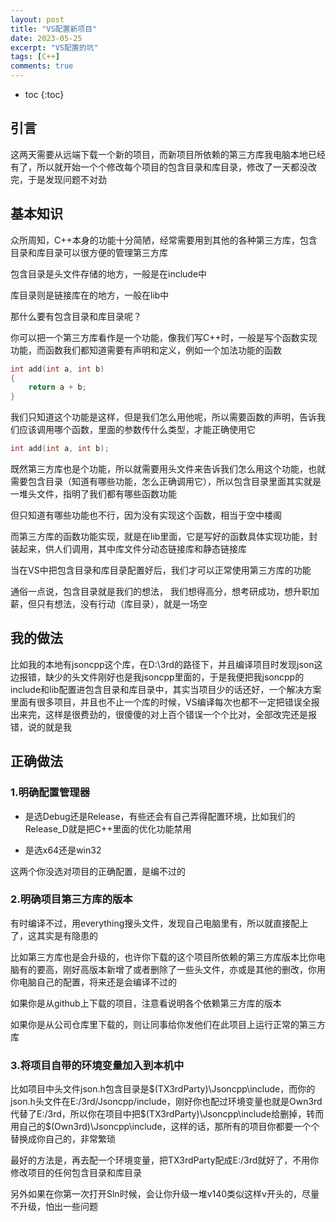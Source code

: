 ```yaml
---
layout: post
title: "VS配置新项目"
date: 2023-05-25
excerpt: "VS配置的坑"
tags: [C++]
comments: true
---
```


* toc
{:toc}

## 引言

这两天需要从远端下载一个新的项目，而新项目所依赖的第三方库我电脑本地已经有了，所以就开始一个个修改每个项目的包含目录和库目录，修改了一天都没改完，于是发现问题不对劲

## 基本知识

众所周知，C++本身的功能十分简陋，经常需要用到其他的各种第三方库，包含目录和库目录可以很方便的管理第三方库

包含目录是头文件存储的地方，一般是在include中

库目录则是链接库在的地方，一般在lib中

那什么要有包含目录和库目录呢？

你可以把一个第三方库看作是一个功能，像我们写C++时，一般是写个函数实现功能，而函数我们都知道需要有声明和定义，例如一个加法功能的函数

```c++
int add(int a, int b)
{
    return a + b;
}
```

我们只知道这个功能是这样，但是我们怎么用他呢，所以需要函数的声明，告诉我们应该调用哪个函数，里面的参数传什么类型，才能正确使用它

```c++
int add(int a, int b);
```

既然第三方库也是个功能，所以就需要用头文件来告诉我们怎么用这个功能，也就需要包含目录（知道有哪些功能，怎么正确调用它），所以包含目录里面其实就是一堆头文件，指明了我们都有哪些函数功能

但只知道有哪些功能也不行，因为没有实现这个函数，相当于空中楼阁

而第三方库的函数功能实现，就是在lib里面，它是写好的函数具体实现功能，封装起来，供人们调用，其中库文件分动态链接库和静态链接库

当在VS中把包含目录和库目录配置好后，我们才可以正常使用第三方库的功能

通俗一点说，包含目录就是我们的想法， 我们想得高分，想考研成功，想升职加薪，但只有想法，没有行动（库目录），就是一场空

## 我的做法

比如我的本地有jsoncpp这个库，在D:\3rd的路径下，并且编译项目时发现json这边报错，缺少的头文件刚好也是我jsoncpp里面的，于是我便把我jsoncpp的include和lib配置进包含目录和库目录中，其实当项目少的话还好，一个解决方案里面有很多项目，并且也不止一个库的时候，VS编译每次也都不一定把错误全报出来完，这样是很费劲的，很傻傻的对上百个错误一个个比对，全部改完还是报错，说的就是我

## 正确做法

### 1.明确配置管理器

- 是选Debug还是Release，有些还会有自己弄得配置环境，比如我们的Release_D就是把C++里面的优化功能禁用

- 是选x64还是win32

这两个你没选对项目的正确配置，是编不过的

### 2.明确项目第三方库的版本 

有时编译不过，用everything搜头文件，发现自己电脑里有，所以就直接配上了，这其实是有隐患的

比如第三方库也是会升级的，也许你下载的这个项目所依赖的第三方库版本比你电脑有的要高，刚好高版本新增了或者删除了一些头文件，亦或是其他的删改，你用你电脑自己的配置，将来还是会编译不过的

如果你是从github上下载的项目，注意看说明各个依赖第三方库的版本

如果你是从公司仓库里下载的，则让同事给你发他们在此项目上运行正常的第三方库

### 3.将项目自带的环境变量加入到本机中

比如项目中头文件json.h包含目录是$(TX3rdParty)\Jsoncpp\include，而你的json.h头文件在E:/3rd/Jsoncpp/include，刚好你也配过环境变量也就是Own3rd代替了E:/3rd，所以你在项目中把$(TX3rdParty)\Jsoncpp\include给删掉，转而用自己的$(Own3rd)\Jsoncpp\include，这样的话，那所有的项目你都要一个个替换成你自己的，非常繁琐

最好的方法是，再去配一个环境变量，把TX3rdParty配成E:/3rd就好了，不用你修改项目的任何包含目录和库目录

另外如果在你第一次打开Sln时候，会让你升级一堆v140类似这样v开头的，尽量不升级，怕出一些问题
